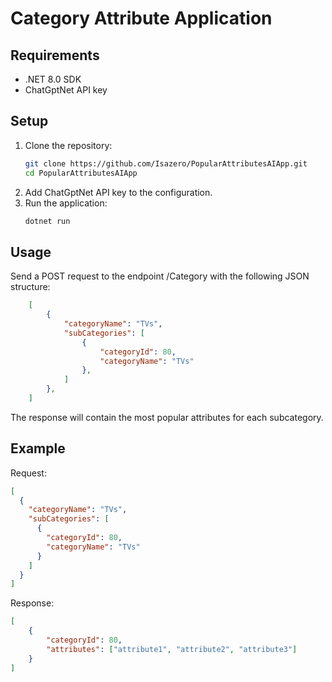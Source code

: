 # Category Attribute Application

## Requirements

- .NET 8.0 SDK
- ChatGptNet API key

## Setup

1. Clone the repository:
   ```bash
   git clone https://github.com/Isazero/PopularAttributesAIApp.git
   cd PopularAttributesAIApp
2. Add ChatGptNet API key to the configuration.
3. Run the application: 
    ```bash
   dotnet run

## Usage
Send a POST request to the endpoint /Category with the following JSON structure:
```json
    [
        {
            "categoryName": "TVs",
            "subCategories": [
                {
                    "categoryId": 80,
                    "categoryName": "TVs"
                },
            ]
        },
    ]
```
The response will contain the most popular attributes for each subcategory.
## Example
Request:
```json
[
  {
    "categoryName": "TVs",
    "subCategories": [
      {
        "categoryId": 80,
        "categoryName": "TVs"
      }
    ]
  }
]

```

Response:

```json
[
    {
        "categoryId": 80,
        "attributes": ["attribute1", "attribute2", "attribute3"]
    }
]

```

